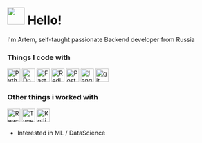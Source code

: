 <h1><img src="https://s6.gifyu.com/images/bbGcr.gif" width="40"/> Hello! </h1>
I'm Artem, self-taught passionate Backend developer from Russia
<h3>Things I code with</h3>
<p>
  <img alt="Python" src="https://img.shields.io/badge/python-3670A0?style=for-the-badge&logo=python&logoColor=ffdd54" height="30"/>
  <img alt="Docker" src="https://img.shields.io/badge/-Docker-46a2f1?style=flat-square&logo=docker&logoColor=white" height="30"/>
  <img alt="FastAPI" src="https://img.shields.io/badge/FastAPI-005571?style=for-the-badge&logo=fastapi" height="30"/>
  <img alt="Redis" src="https://img.shields.io/badge/redis-%23DD0031.svg?style=for-the-badge&logo=redis&logoColor=white" height="30"/>
  <img alt="Postgres" src="https://img.shields.io/badge/postgres-%23316192.svg?style=for-the-badge&logo=postgresql&logoColor=white" height="30"/>
  <img alt="langchain" src="https://postimg.cc/VdGnhcFG" height="30"/>
  <img alt="git" src="https://img.shields.io/badge/-Git-F05032?style=flat-square&logo=git&logoColor=white" height="30"/>
</p>
<h3>Other things i worked with</h3>
<p>
  <img alt="React" src="https://img.shields.io/badge/-React-45b8d8?style=flat-square&logo=react&logoColor=white" height="30"/>
  <img alt="TypeScript" src="https://img.shields.io/badge/-TypeScript-007ACC?style=flat-square&logo=typescript&logoColor=white" height="30"/>
  <img alt="Kotlin" src="https://img.shields.io/badge/kotlin-%237F52FF.svg?style=for-the-badge&logo=kotlin&logoColor=white" height="30"/>
</p>

- Interested in ML / DataScience
